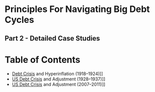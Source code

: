 # **Principles For Navigating Big Debt Cycles**

## **Part 2 - Detailed Case Studies**

# Table of Contents
- [Debt Crisis](German%20[[US%20Debt%20Crisis%20and%20Adjustment%20(2007–2011)) and Hyperinflation (1918–1924)]]
- [US Debt Crisis]([[US%20Debt%20Crisis%20and%20Adjustment%20(2007–2011)) and Adjustment (1928–1937)]]
- [US Debt Crisis]([[US%20Debt%20Crisis%20and%20Adjustment%20(2007–2011)) and Adjustment (2007–2011)]]